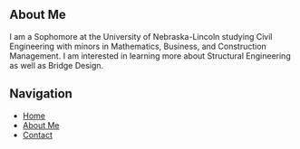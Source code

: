 ## About Me

I am a Sophomore at the University of Nebraska-Lincoln studying Civil Engineering with minors in Mathematics, Business, and Construction Management. I am interested in learning more about Structural Engineering as well as Bridge Design.

## Navigation

- [Home](index.md)  
- [About Me](about.md)  
- [Contact](contact.md)
